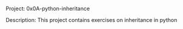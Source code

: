 Project: 0x0A-python-inheritance

Description: This project contains exercises on inheritance in python
